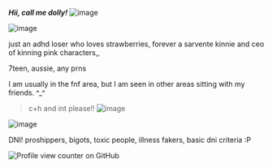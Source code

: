  ***Hii, call me dolly!*** ![image](https://gifs.crd.co/assets/images/gallery22/ce388e55.gif?v=ef433a6f)

![image](https://64.media.tumblr.com/2f4920f32e7eee2a85a474c97e3bdc50/89fbe9a50d596e94-6f/s640x960/3721f097f1a5b86fce57629e1762ad6fa8b8e551.pnj)

just an adhd loser who loves strawberries, forever a sarvente kinnie and ceo of kinning pink characters,,

7teen, aussie, any prns

I am usually in the fnf area, but I am seen in other areas sitting with my friends. ^_^

> c+h and int please!! ![image](https://gifs.crd.co/assets/images/gallery24/f762f2b0.gif?v=ef433a6f)

![image](https://64.media.tumblr.com/2f4920f32e7eee2a85a474c97e3bdc50/89fbe9a50d596e94-6f/s640x960/3721f097f1a5b86fce57629e1762ad6fa8b8e551.pnj)

DNI! proshippers, bigots, toxic people, illness fakers, basic dni criteria :P

![Profile view counter on GitHub](https://komarev.com/ghpvc/?username=dollygag)
